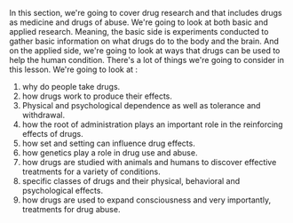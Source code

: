 In this section, we're going to cover drug research and that includes drugs as medicine and drugs of abuse.   We're going to look at both basic and applied research. Meaning, the basic side is experiments conducted to gather basic information on what drugs do to the body and the brain. And on the applied side, we're going to look at ways that drugs can be used to help the human condition. There's a lot of things we're going to consider in this lesson. We're going to look at :
1. why do people take drugs. 
2. how drugs work to produce their effects. 
3. Physical and psychological dependence as well as tolerance and withdrawal. 
4. how the root of administration plays an important role in the reinforcing effects of drugs. 
5. how set and setting can influence drug effects. 
6. how genetics play a role in drug use and abuse. 
7.  how drugs are studied with animals and humans to discover effective treatments for a variety of conditions. 
8.  specific classes of drugs and their physical, behavioral and psychological effects. 
9. how drugs are used to expand consciousness and very importantly, treatments for drug abuse.